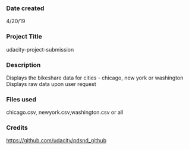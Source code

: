 ### Date created
4/20/19

### Project Title
udacity-project-submission

### Description
Displays the bikeshare data for cities - chicago, new york or washington
Displays raw data upon user request


### Files used
chicago.csv, newyork.csv,washington.csv or all

### Credits
https://github.com/udacity/pdsnd_github
